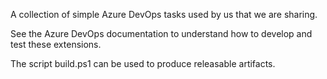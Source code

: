 A collection of simple Azure DevOps tasks used by us that we are sharing.

See the Azure DevOps documentation to understand how to develop and test these extensions.

The script build.ps1 can be used to produce releasable artifacts.
